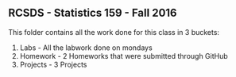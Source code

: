 ## RCSDS - Statistics 159 - Fall 2016

This folder contains all the work done for this class in 3 buckets:
1. Labs - All the labwork done on mondays
2. Homework - 2 Homeworks that were submitted through GitHub
3. Projects - 3 Projects
